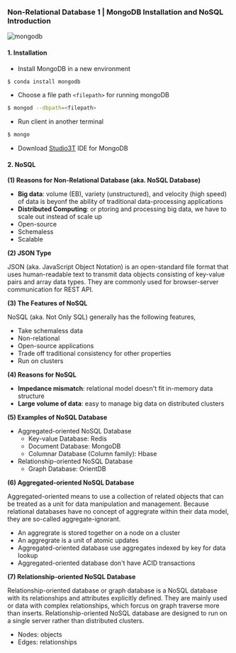 ### Non-Relational Database 1 | MongoDB Installation and NoSQL Introduction

![mongodb](../../image/mongodb.png)

#### 1. Installation

* Install MongoDB in a new environment

```bash
$ conda install mongodb
```

* Choose a file path `<filepath>` for running mongoDB

```bash
$ mongod --dbpath=<filepath>
```

* Run client in another terminal

```bash
$ mongo
```

* Download [Studio3T](https://studio3t.com/download/) IDE for MongoDB

#### 2. NoSQL

**(1) Reasons for Non-Relational Database (aka. NoSQL Database)** 

* **Big data**: volume (EB), variety (unstructured), and velocity (high speed) of data is beyonf the ability of traditional data-processing applications
* **Distributed Computing**: or ptoring and processing big data, we have to scale out instead of scale up
* Open-source
* Schemaless
* Scalable

**(2) JSON Type**

JSON (aka. JavaScript Object Notation) is an open-standard file format that uses human-readable text to transmit data objects consisting of key-value pairs and array data types. They are commonly used for browser-server communication for REST API.

**(3) The Features of NoSQL**

NoSQL (aka. Not Only SQL) generally has the following features,

* Take schemaless data
* Non-relational
* Open-source applications
* Trade off traditional consistency for other properties
* Run on clusters

**(4) Reasons for NoSQL**

* **Impedance mismatch**: relational model doesn't fit in-memory data structure
* **Large volume of data**: easy to manage big data on distributed clusters

**(5) Examples of NoSQL Database**

* Aggregated-oriented NoSQL Database
  * Key-value Database: Redis
  * Document Database: MongoDB
  * Columnar Database (Column family): Hbase
* Relationship-oriented NoSQL Database
  * Graph Database: OrientDB

**(6) Aggregated-oriented NoSQL Database**

Aggregated-oriented means to use a collection of related objects that can be treated as a unit for data manipulation and management. Because relational databases have no concept of aggregrate within their data model, they are so-called aggregate-ignorant.

* An aggregrate is stored together on a node on a cluster
* An aggregrate is a unit of atomic updates
* Aggregated-oriented database use aggregates indexed by key for data lookup
* Aggregated-oriented database don't have ACID transactions

**(7) Relationship-oriented NoSQL Database**

Relationship-oriented database or graph database is a NoSQL database with its relationships and attributes explicitly defined. They are mainly used or data with complex relationships, which forcus on graph traverse more than inserts. Relationship-oriented NoSQL database are designed to run on a single server rather than distributed clusters.

* Nodes: objects
* Edges: relationships
